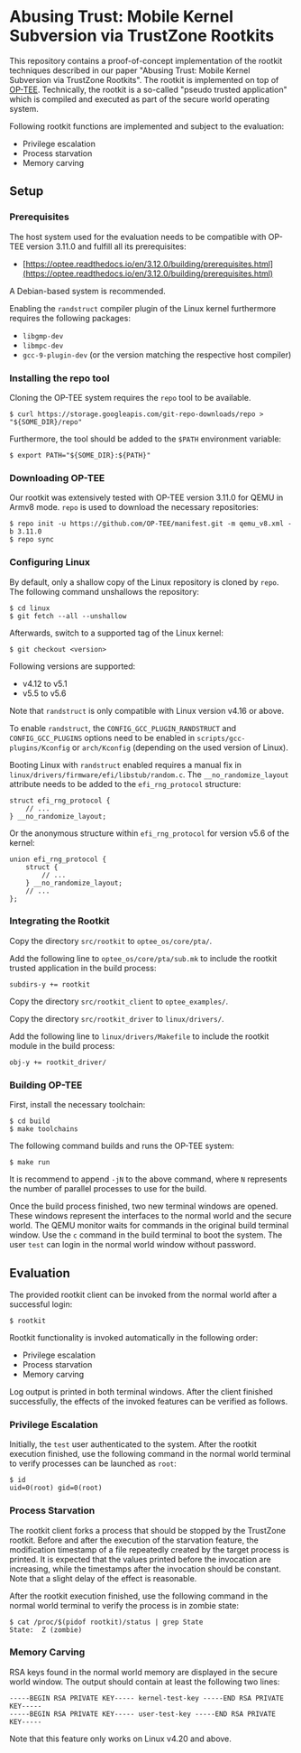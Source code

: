 # Abusing Trust: Mobile Kernel Subversion via TrustZone Rootkits

This repository contains a proof-of-concept implementation of the rootkit techniques described in our paper "Abusing Trust: Mobile Kernel Subversion via TrustZone Rootkits". The rootkit is implemented on top of [OP-TEE](https://www.op-tee.org/). Technically, the rootkit is a so-called "pseudo trusted application" which is compiled and executed as part of the secure world operating system.

Following rootkit functions are implemented and subject to the evaluation:

* Privilege escalation
* Process starvation
* Memory carving


## Setup

### Prerequisites

The host system used for the evaluation needs to be compatible with OP-TEE version 3.11.0 and fulfill all its prerequisites:

* [https://optee.readthedocs.io/en/3.12.0/building/prerequisites.html](https://optee.readthedocs.io/en/3.12.0/building/prerequisites.html)

A Debian-based system is recommended.

Enabling the `randstruct` compiler plugin of the Linux kernel furthermore requires the following packages:

* `libgmp-dev`
* `libmpc-dev`
* `gcc-9-plugin-dev` (or the version matching the respective host compiler)

### Installing the repo tool

Cloning the OP-TEE system requires the `repo` tool to be available.

```
$ curl https://storage.googleapis.com/git-repo-downloads/repo > "${SOME_DIR}/repo"
```

Furthermore, the tool should be added to the `$PATH` environment variable:

```
$ export PATH="${SOME_DIR}:${PATH}"
```

### Downloading OP-TEE

Our rootkit was extensively tested with OP-TEE version 3.11.0 for QEMU in Armv8 mode. `repo` is used to download the necessary repositories:

```
$ repo init -u https://github.com/OP-TEE/manifest.git -m qemu_v8.xml -b 3.11.0
$ repo sync
```

### Configuring Linux

By default, only a shallow copy of the Linux repository is cloned by `repo`. The following command unshallows the repository:

```
$ cd linux
$ git fetch --all --unshallow
```

Afterwards, switch to a supported tag of the Linux kernel:

```
$ git checkout <version>
```

Following versions are supported:

* v4.12 to v5.1
* v5.5 to v5.6

Note that `randstruct` is only compatible with Linux version v4.16 or above.

To enable `randstruct`, the `CONFIG_GCC_PLUGIN_RANDSTRUCT` and `CONFIG_GCC_PLUGINS` options need to be enabled in `scripts/gcc-plugins/Kconfig` or `arch/Kconfig` (depending on the used version of Linux).

Booting Linux with `randstruct` enabled requires a manual fix in `linux/drivers/firmware/efi/libstub/random.c`. The `__no_randomize_layout` attribute needs to be added to the `efi_rng_protocol` structure:

```
struct efi_rng_protocol {
    // ...
} __no_randomize_layout;
```

Or the anonymous structure within `efi_rng_protocol` for version v5.6 of the kernel:

```
union efi_rng_protocol {
    struct {
        // ...
    } __no_randomize_layout;
    // ...
};
```

### Integrating the Rootkit

Copy the directory `src/rootkit` to `optee_os/core/pta/`.

Add the following line to `optee_os/core/pta/sub.mk` to include the rootkit trusted application in the build process:

```
subdirs-y += rootkit
```

Copy the directory `src/rootkit_client` to `optee_examples/`.

Copy the directory `src/rootkit_driver` to `linux/drivers/`.

Add the following line to `linux/drivers/Makefile` to include the rootkit module in the build process:

```
obj-y += rootkit_driver/
```

### Building OP-TEE

First, install the necessary toolchain:

```
$ cd build
$ make toolchains
```

The following command builds and runs the OP-TEE system:

```
$ make run
```

It is recommend to append `-jN` to the above command, where `N` represents the number of parallel processes to use for the build.

Once the build process finished, two new terminal windows are opened. These windows represent the interfaces to the normal world and the secure world. The QEMU monitor waits for commands in the original build terminal window. Use the `c` command in the build terminal to boot the system. The user `test` can login in the normal world window without password.


## Evaluation

The provided rootkit client can be invoked from the normal world after a successful login:

```
$ rootkit
```

Rootkit functionality is invoked automatically in the following order:

* Privilege escalation
* Process starvation
* Memory carving

Log output is printed in both terminal windows. After the client finished successfully, the effects of the invoked features can be verified as follows.

### Privilege Escalation

Initially, the `test` user authenticated to the system. After the rootkit execution finished, use the following command in the normal world terminal to verify processes can be launched as `root`:

```
$ id
uid=0(root) gid=0(root)
```

### Process Starvation

The rootkit client forks a process that should be stopped by the TrustZone rootkit. Before and after the execution of the starvation feature, the modification timestamp of a file repeatedly created by the target process is printed. It is expected that the values printed before the invocation are increasing, while the timestamps after the invocation should be constant. Note that a slight delay of the effect is reasonable.

After the rootkit execution finished, use the following command in the normal world terminal to verify the process is in zombie state:

```
$ cat /proc/$(pidof rootkit)/status | grep State
State:  Z (zombie)
```

### Memory Carving

RSA keys found in the normal world memory are displayed in the secure world window. The output should contain at least the following two lines:

```
-----BEGIN RSA PRIVATE KEY----- kernel-test-key -----END RSA PRIVATE KEY-----
-----BEGIN RSA PRIVATE KEY----- user-test-key -----END RSA PRIVATE KEY-----
```

Note that this feature only works on Linux v4.20 and above.
